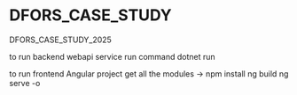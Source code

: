 # DFORS_CASE_STUDY
DFORS_CASE_STUDY_2025


to run backend webapi service run command 
dotnet run

to run frontend Angular project
get all the modules -> npm install
ng build
ng serve -o

